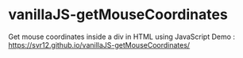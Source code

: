 # vanillaJS-getMouseCoordinates
Get mouse coordinates inside a div in HTML using JavaScript
Demo : <https://svr12.github.io/vanillaJS-getMouseCoordinates/>
